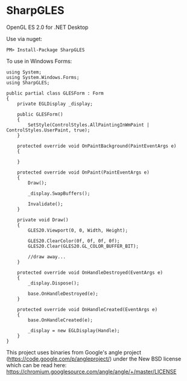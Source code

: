 SharpGLES
=========

OpenGL ES 2.0 for .NET Desktop

Use via nuget:

```
PM> Install-Package SharpGLES
```

To use in Windows Forms:

```
using System;
using System.Windows.Forms;
using SharpGLES;

public partial class GLESForm : Form
{
	private EGLDisplay _display;

	public GLESForm()
	{
		SetStyle(ControlStyles.AllPaintingInWmPaint | ControlStyles.UserPaint, true);
	}

	protected override void OnPaintBackground(PaintEventArgs e)
	{

	}

	protected override void OnPaint(PaintEventArgs e)
	{
		Draw();

		_display.SwapBuffers();

		Invalidate();
	}

	private void Draw()
	{
		GLES20.Viewport(0, 0, Width, Height);

		GLES20.ClearColor(0f, 0f, 0f, 0f);
		GLES20.Clear(GLES20.GL_COLOR_BUFFER_BIT);

		//draw away...
	}

	protected override void OnHandleDestroyed(EventArgs e)
	{
		_display.Dispose();

		base.OnHandleDestroyed(e);
	}

	protected override void OnHandleCreated(EventArgs e)
	{
		base.OnHandleCreated(e);

		_display = new EGLDisplay(Handle);
	}
}
```

This project uses binaries from Google's angle project (https://code.google.com/p/angleproject/) under the New BSD license which can be read here:
https://chromium.googlesource.com/angle/angle/+/master/LICENSE
